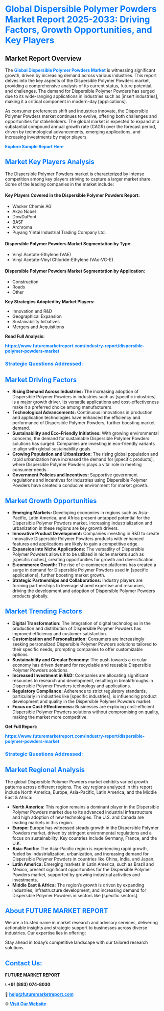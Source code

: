 <h1 style="color: #007BFF;">Global Dispersible Polymer Powders Market Report 2025-2033: Driving Factors, Growth Opportunities, and Key Players</h1>

<section id="overview">
<h2>Market Report Overview</h2>
<p>The <a href="https://www.futuremarketreport.com/industry-report/dispersible-polymer-powders-market" style="color: #007BFF; text-decoration: none;"><strong>Global Dispersible Polymer Powders Market</strong></a> is witnessing significant growth, driven by increasing demand across various industries. This report delves into the key aspects of the Dispersible Polymer Powders market, providing a comprehensive analysis of its current status, future potential, and challenges. The demand for Dispersible Polymer Powders has surged due to its wide-ranging applications in industries such as [insert industries], making it a critical component in modern-day [applications].</p>
<p>As consumer preferences shift and industries innovate, the Dispersible Polymer Powders market continues to evolve, offering both challenges and opportunities for stakeholders. The global market is expected to expand at a substantial compound annual growth rate (CAGR) over the forecast period, driven by technological advancements, emerging applications, and increasing investments by major players.</p>
</section>

<section id="overview">
<p><a href="https://www.futuremarketreport.com/request-sample/reportId=114798" style="color: #007BFF; text-decoration: none;"><strong>Explore Sample Report Here</strong></a></p>
</section>

<section id="key-players">
<h2 style="color: #007BFF;">Market Key Players Analysis</h2>
<p>The Dispersible Polymer Powders market is characterized by intense competition among key players striving to capture a larger market share. Some of the leading companies in the market include:</p>
<h4>Key Players Covered in the Dispersible Polymer Powders Report:</h4>
<ul><li>Wacker Chemie AG</li><li>Akzo Nobel</li><li>DowDuPont</li><li>BASF</li><li>Archroma</li><li>Puyang Yintai Industrial Trading Company Ltd.</li></ul>
<h4>Dispersible Polymer Powders Market Segmentation by Type:</h4>
<ul><li>Vinyl Acetate-Ethylene (VAE)</li><li>Vinyl Acetate-Vinyl Chloride-Ethylene (VAc-VC-E)</li></ul>

<h4>Dispersible Polymer Powders Market Segmentation by Application:</h4>
<ul><li>Construction</li><li>Roads</li><li>Other</li></ul>
<p><strong>Key Strategies Adopted by Market Players:</strong></p>
<ul>
<li>Innovation and R&D</li>
<li>Geographical Expansion</li>
<li>Sustainability Initiatives</li>
<li>Mergers and Acquisitions</li>
</ul>
</section>

<section>
<p><strong>Read Full Analysis: </strong></p><a href="https://www.futuremarketreport.com/industry-report/dispersible-polymer-powders-market" style="color: #007BFF; text-decoration: none;"><strong>https://www.futuremarketreport.com/industry-report/dispersible-polymer-powders-market</strong></a>
<h3 style="color: #007BFF;">Strategic Questions Addressed:</h3>
</section>

<section id="driving-factors">
<h2 style="color: #007BFF;">Market Driving Factors</h2>
<ul>
<li><strong>Rising Demand Across Industries:</strong> The increasing adoption of Dispersible Polymer Powders in industries such as [specific industries] is a major growth driver. Its versatile applications and cost-effectiveness make it a preferred choice among manufacturers.</li>
<li><strong>Technological Advancements:</strong> Continuous innovations in production and application technologies have enhanced the efficiency and performance of Dispersible Polymer Powders, further boosting market demand.</li>
<li><strong>Sustainability and Eco-Friendly Initiatives:</strong> With growing environmental concerns, the demand for sustainable Dispersible Polymer Powders solutions has surged. Companies are investing in eco-friendly variants to align with global sustainability goals.</li>
<li><strong>Growing Population and Urbanization:</strong> The rising global population and rapid urbanization have increased the demand for [specific products], where Dispersible Polymer Powders plays a vital role in meeting consumer needs.</li>
<li><strong>Government Policies and Incentives:</strong> Supportive government regulations and incentives for industries using Dispersible Polymer Powders have created a conducive environment for market growth.</li>
</ul>
</section>

<section id="growth-opportunities">
<h2 style="color: #007BFF;">Market Growth Opportunities</h2>
<ul>
<li><strong>Emerging Markets:</strong> Developing economies in regions such as Asia-Pacific, Latin America, and Africa present untapped potential for the Dispersible Polymer Powders market. Increasing industrialization and urbanization in these regions are key growth drivers.</li>
<li><strong>Innovative Product Development:</strong> Companies investing in R&D to create innovative Dispersible Polymer Powders products with enhanced features and applications are likely to gain a competitive edge.</li>
<li><strong>Expansion into Niche Applications:</strong> The versatility of Dispersible Polymer Powders allows it to be utilized in niche markets such as [specific niches], creating opportunities for growth and diversification.</li>
<li><strong>E-commerce Growth:</strong> The rise of e-commerce platforms has created a surge in demand for Dispersible Polymer Powders used in [specific applications], further boosting market growth.</li>
<li><strong>Strategic Partnerships and Collaborations:</strong> Industry players are forming partnerships to leverage shared expertise and resources, driving the development and adoption of Dispersible Polymer Powders products globally.</li>
</ul>
</section>

<section id="trending-factors">
<h2 style="color: #007BFF;">Market Trending Factors</h2>
<ul>
<li><strong>Digital Transformation:</strong> The integration of digital technologies in the production and distribution of Dispersible Polymer Powders has improved efficiency and customer satisfaction.</li>
<li><strong>Customization and Personalization:</strong> Consumers are increasingly seeking personalized Dispersible Polymer Powders solutions tailored to their specific needs, prompting companies to offer customizable options.</li>
<li><strong>Sustainability and Circular Economy:</strong> The push towards a circular economy has driven demand for recyclable and reusable Dispersible Polymer Powders solutions.</li>
<li><strong>Increased Investment in R&D:</strong> Companies are allocating significant resources to research and development, resulting in breakthroughs in Dispersible Polymer Powders technology and applications.</li>
<li><strong>Regulatory Compliance:</strong> Adherence to strict regulatory standards, particularly in industries like [specific industries], is influencing product development and quality in the Dispersible Polymer Powders market.</li>
<li><strong>Focus on Cost-Effectiveness:</strong> Businesses are exploring cost-efficient Dispersible Polymer Powders solutions without compromising on quality, making the market more competitive.</li>
</ul>
</section>

<section>
<p><strong>Get Full Report: </strong></p><a href="https://www.futuremarketreport.com/industry-report/dispersible-polymer-powders-market" style="color: #007BFF; text-decoration: none;"><strong>https://www.futuremarketreport.com/industry-report/dispersible-polymer-powders-market</strong></a>
<h3 style="color: #007BFF;">Strategic Questions Addressed:</h3>
</section>


<section id="regional-analysis">
<h2 style="color: #007BFF;">Market Regional Analysis</h2>
<p>The global Dispersible Polymer Powders market exhibits varied growth patterns across different regions. The key regions analyzed in this report include North America, Europe, Asia-Pacific, Latin America, and the Middle East & Africa:</p>
<ul>
<li><strong>North America:</strong> This region remains a dominant player in the Dispersible Polymer Powders market due to its advanced industrial infrastructure and high adoption of new technologies. The U.S. and Canada are leading markets in this region.</li>
<li><strong>Europe:</strong> Europe has witnessed steady growth in the Dispersible Polymer Powders market, driven by stringent environmental regulations and a focus on sustainability. Key countries include Germany, France, and the U.K.</li>
<li><strong>Asia-Pacific:</strong> The Asia-Pacific region is experiencing rapid growth, fueled by industrialization, urbanization, and increasing demand for Dispersible Polymer Powders in countries like China, India, and Japan.</li>
<li><strong>Latin America:</strong> Emerging markets in Latin America, such as Brazil and Mexico, present significant opportunities for the Dispersible Polymer Powders market, supported by growing industrial activities and investments.</li>
<li><strong>Middle East & Africa:</strong> The region’s growth is driven by expanding industries, infrastructure development, and increasing demand for Dispersible Polymer Powders in sectors like [specific sectors].</li>
</ul>
</section>

<footer>
<h2 style="color: #007BFF;">About FUTURE MARKET REPORT</h2>
<p>We are a trusted name in market research and advisory services, delivering actionable insights and strategic support to businesses across diverse industries. Our expertise lies in offering:</p>

<p>Stay ahead in today’s competitive landscape with our tailored research solutions.</p>

<h2 style="color: #007BFF;">Contact Us:</h2>
<p><strong>FUTURE MARKET REPORT</strong></p>
<p>📞 <strong>+91 (883) 074-8030</strong></p>
<p>📧 <strong><a href="mailto:help@futuremarketreport.com" style="color: #007BFF;">help@futuremarketreport.com</a></strong></p>
<p>🌐 <strong><a href="https://www.futuremarketreport.com/" style="color: #007BFF;">Visit Our Website</a></strong></p>
</footer>